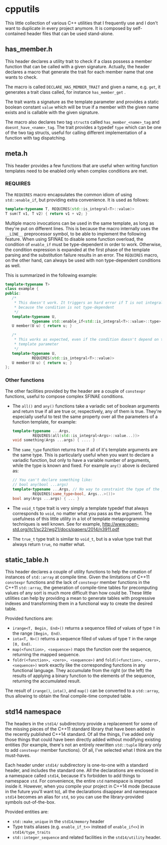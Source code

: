 cpputils
========

This little collection of various C++ utilities that I frequently use and I 
don't want to duplicate in every project anymore. It is composed by 
self-contained header files that can be used stand-alone.

## has_member.h
This header declares a utility trait to check if a class possess a member 
function that can be called with a given signature. Actually, the header 
declares a macro that generate the trait for each member name that one wants 
to check.

The macro is called ```DECLARE_HAS_MEMBER_TRAIT``` and given a name, 
e.g. ```get```, it generates a trait class called, for instance 
 ```has_member_get``` . 

The trait wants a signature as the template parameter and provides a static 
boolean constant ```value``` which will be true if a member with the given 
name exists and is callable with the given signature.

The macro also declares two tag ```struct```s called 
 ```has_member_<name>_tag``` and ```doesnt_have_<name>_tag```.
The trait provides a typedef ```type``` which can be one of the two tag 
structs, useful for calling different implementation of a function with tag 
dispatching.

## meta.h

This header provides a few functions that are useful when writing function 
templates need to be enabled only when complex conditions are met.

### REQUIRES

The ```REQUIRES``` macro encapsulates the common idiom of using 
 ```std::enable_if```, but providing extra convenience. 
It is used as follows:
```cpp
template<typename T, REQUIRES(std::is_integral<T>::value)>
T sum(T v1, T v2) { return v1 + v2; }
```

Multiple macro invocations can be used in the same template, as long as they're
put on different lines. This is because the macro internally uses the 
 ```__LINE__``` preprocessor symbol, to be able to implement the following
feature. When using SFINAE to disable some function overload, the condition of 
 ```enable_if``` must be type-dependent in order to work. Otherwise, the 
condition expression is expanded at the first phase of the template parsing and
the substitution failure results in an error. The ```REQUIRES``` macro, on the
other hand, can always be used with non type-dependent conditions as well.

This is summarized in the following example:
```cpp
template<typename T>
class example {
public:
   /*
    * This doesn't work. It triggers an hard error if T is not integral,
    * because the condition is not type-dependent
    */
   template<typename U, 
            typename std::enable_if<std::is_integral<T>::value>::type>
   U member(U u) { return u; }

   /*
    * This works as expected, even if the condition doesn't depend on the
    * template parameter
    */
   template<typename U, 
            REQUIRES(std::is_integral<T>::value)>
   U member(U u) { return u; }   
};
```

### Other functions

The other facilities provided by the header are a couple of ```constexpr```
functions, useful to compose complex SFINAE conditions.

* The ```all()``` and ```any()``` functions take a variadic set of boolean
  arguments and return true if all are true or, respectively, any of them is 
  true. They're especially useful to test the same property over all the
  parameters of a function template, for example:
  ```cpp
  template<typename ...Args,
           REQUIRES(all(std::is_integral<Args>::value...))>
  void something(Args ...args) { .... }
  ```

* The ```same_type``` function returns true if all of it's template
  arguments are the same type. This is particularly useful when you want to
  declare a variadic function, but only to have a variable number of arguments,
  while the type is known and fixed. For example ```any()``` above is declared
  as:
  ```cpp
  // You can't declare something like:
  // bool any(bool ...args)
  template<typename ...Args, // No way to constraint the type of the pack
           REQUIRES(same_type<bool, Args...>())>
  bool any(Args ...args) { ... }
  ```

* The ```void_t``` type trait is very simply a template typedef that always 
  corresponds to ```void```, no matter what you pass as the argument. The
  usefulness of this little utility in a lot of template metaprogramming
  techniques is well known. See for example, 
  http://www.open-std.org/jtc1/sc22/wg21/docs/papers/2014/n3911.pdf

* The ```true_t``` type trait is similar to ```void_t```, but is a value
  type trait that always return ```true```, no matter what.

## static_table.h

This header declares a couple of utility functions to help the creation of 
instances of ```std::array``` at compile time. Given the limitations of C++11 
 ```constexpr``` functions and the lack of ```constexpr``` member functions in 
the C++11 ```std::array```, the generation of compile-time tables for 
precomputing values of any sort is much more difficult than how could be. 
These little utilities can help by providing a mean to generate tables with 
progressive indexes and transforming them in a functional way to create the 
desired table.

Provided functions are:
- ```irange<T, Begin, End>()``` returns a sequence filled of values of type 
  ```T``` in the range ```[Begin, End)```.
- ```iota<T, N>()``` returns a sequence filled of values of type ```T``` in 
  the range ```[0, End)```.
- ```map(<function>, <sequence>)``` maps the function over the sequence, 
  returning the mapped sequence.
- ```foldr(<function>, <zero>, <sequence>)``` and 
  ```foldl(<function>, <zero>, <sequence>)``` work exactly like the 
  corresponding functions in any functional language. They accumulate from the 
  right (or the left) the results of applying a binary function to the 
  elements of the sequence, returning the accumulated result.

The result of ```irange()```, ```iota()```, and ```map()``` can be converted 
to a ```std::array```, thus allowing to obtain the final compile-time computed 
table.

## std14 namespace

The headers in the ```std14/``` subdirectory provide a replacement for some of 
the missing pieces of the C++11 standard library that have been added in the 
recently published C++14 standard. Of all the things, I've added only those 
things that could have been directly added without modifying existing entities
(for example, there's not an entirely rewritten ```std::tuple``` library only
to add ```constexpr``` member functions). Of all, I've selected what I think 
are the must-haves.

Each header under ```std14/``` subdirectory is one-to-one with a standard 
header, and includes the standard one. All the declarations are enclosed in a 
namespace called ```std14```, because it's forbidden to add things to 
namespace ```std```. For convenience, the entire ```std``` namespace is 
imported inside it. However, when you compile your project in C++14 mode 
(because in the future you'll want to), all the declarations disappear and 
namespace ```std14``` becomes an alias for ```std```, so you can use the 
library-provided symbols out-of-the-box.

Provided entities are:
- ```std::make_unique``` in the ```std14/memory``` header
- Type traits aliases (e.g. ```enable_if_t<>``` instead of ```enable_if<>```)
  in ```std14/type_traits```
- ```std::integer_sequence``` and related facilities in the ```std14/utility```
  header.

